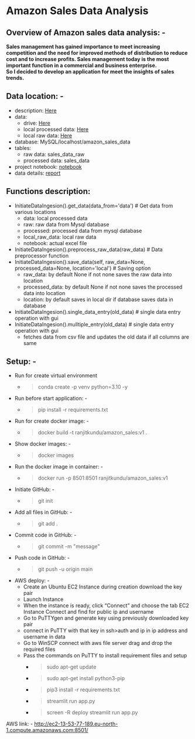 # Amazon Sales Data Analysis

## Overview of Amazon sales data analysis: -  
**Sales management has gained importance to meet increasing competition and the need for improved methods of distribution to reduce cost and to increase profits. Sales management today is the most important function in a commercial and business enterprise.**  
**So I decided to develop an application for meet the insights  of sales trends.**   

## Data location: -  
- description: [Here](https://drive.google.com/file/d/1fK7DM6WZjh7lBANXlqdkDjojOMdRDqbs/view)  
- data:
  - drive: [Here]([Here](https://drive.google.com/file/d/1fK7DM6WZjh7lBANXlqdkDjojOMdRDqbs/view))
  - local processed data: [Here](artifacts/data.csv)
  - local raw data: [Here](artifacts/raw_data.csv)
- database: MySQL/localhost/amazon_sales_data  
- tables:  
  - raw data: sales_data_raw  
  - processed data: sales_data  
- project notebook: [notebook](notebook_amazon_sales/EDA.ipynb)  
- data details: [report](notebook_amazon_sales/report.html)  

## Functions description:
  - InitiateDataIngesion().get_data(data_from='data') # Get data from various locations
    - data: local processed data
    - raw: raw data from Mysql database
    - processed: processed data from mysql database
    - local_raw_data: local raw data
    - notebook: actual excel file
  - InitiateDataIngesion().preprocess_raw_data(raw_data) # Data preprocessor function
  - InitiateDataIngesion().save_data(self, raw_data=None, processed_data=None, location='local') # Saving option
    - raw_data: by default None if not none saves the raw data into location
    - processed_data: by default None if not none saves the processed data into location
    - location: by default saves in local dir if database saves data in database
  - InitiateDataIngesion().single_data_entry(old_data) # single data entry operation with gui
  - InitiateDataIngesion().mulltiple_entry(old_data) # single data entry operation with gui
    - fetches data from csv file and updates the old data if all columns are same

## Setup: -
  - Run for create virtual environment
    - > conda create -p venv python=3.10 -y
  - Run before start application: -
    - > pip install -r requirements.txt
  - Run for create docker image: -
    - > docker build -t ranjitkundu/amazon_sales:v1 .
  - Show docker images: -
    - > docker images
  - Run the docker image in container: - 
    - > docker run -p 8501:8501 ranjitkundu/amazon_sales:v1
  - Initiate GitHub: -
    - > git init
  - Add all files in GitHub: -
    - > git add .
  - Commit code in GitHub: -
    - > git commit -m "message"
  - Push code in GitHub: -
    - > git push -u origin main
  - AWS deploy: -
    -  Create an Ubuntu EC2 Instance during creation download the key pair
    -  Launch Instance
    -  When the instance is ready, click “Connect” and choose the tab EC2 Instance Connect and find for public ip and username
    -  Go to PuTTYgen and generate key using previously downloaded key pair
    - connect in PuTTY with that key in ssh>auth and ip in ip address and username in data
    - Go to WinSCP connect with aws file server drag and drop the required files
    - Pass the commands on PuTTY to install requirement files and setup
      - > sudo apt-get update
      - > sudo apt-get install python3-pip
      - > pip3 install -r requirements.txt
      - > streamlit run app.py
      - > screen -R deploy streamlit run app.py
  
AWS link: - http://ec2-13-53-77-189.eu-north-1.compute.amazonaws.com:8501/

